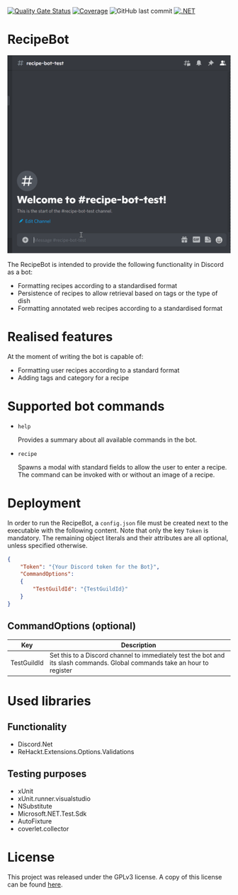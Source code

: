 [![Quality Gate Status](https://sonarcloud.io/api/project_badges/measure?project=SH-Tang_RecipeBot&metric=alert_status)](https://sonarcloud.io/summary/new_code?id=SH-Tang_RecipeBot)
[![Coverage](https://sonarcloud.io/api/project_badges/measure?project=SH-Tang_RecipeBot&metric=coverage)](https://sonarcloud.io/summary/new_code?id=SH-Tang_RecipeBot)
![GitHub last commit](https://img.shields.io/github/last-commit/SH-Tang/RecipeBot)
[![.NET](https://github.com/SH-Tang/RecipeBot/actions/workflows/dotnet.yml/badge.svg)](https://github.com/SH-Tang/RecipeBot/actions/workflows/dotnet.yml)

# RecipeBot

![Alt text](docs/RecipeCommand.gif?raw=true "Recipe Command within Discord")

The RecipeBot is intended to provide the following functionality in Discord as a bot:

* Formatting recipes according to a standardised format
* Persistence of recipes to allow retrieval based on tags or the type of dish
* Formatting annotated web recipes according to a standardised format

# Realised features
At the moment of writing the bot is capable of:
* Formatting user recipes according to a standard format
* Adding tags and category for a recipe

# Supported bot commands

* `help`

   Provides a summary about all available commands in the bot.
   
* `recipe`

   Spawns a modal with standard fields to allow the user to enter a recipe. The command can be invoked with or without an image of a recipe.

# Deployment
In order to run the RecipeBot, a `config.json` file must be created next to the executable with the following content. Note that only the key `Token` is mandatory. The remaining object literals and their attributes are all optional, unless specified otherwise.

```json
{
    "Token": "{Your Discord token for the Bot}",
    "CommandOptions":
    {
        "TestGuildId": "{TestGuildId}"
    }
}
```

## CommandOptions (optional)
| Key | Description |
|---|---|
| TestGuildId | Set this to a Discord channel to immediately test the bot and its slash commands. Global commands take an hour to register |

# Used libraries

## Functionality
* Discord.Net
* ReHackt.Extensions.Options.Validations

## Testing purposes
* xUnit 
* xUnit.runner.visualstudio
* NSubstitute
* Microsoft.NET.Test.Sdk
* AutoFixture
* coverlet.collector

# License

This project was released under the GPLv3 license. A copy of this license can be found [here](https://www.gnu.org/licenses/gpl-3.0.html).
